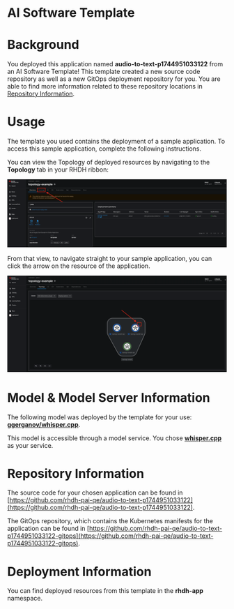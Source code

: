 # AI Software Template

# Background

You deployed this application named **audio-to-text-p1744951033122** from an AI Software Template! This template created a new source code repository as well as a new GitOps deployment repository for you. You are able to find more information related to these repository locations in [Repository Information](#repository-information).

# Usage

The template you used contains the deployment of a sample application. To access this sample application, complete the following instructions.

You can view the Topology of deployed resources by navigating to the **Topology** tab in your RHDH ribbon:

![Topology Ribbon](./images/topology-ribbon.png)

From that view, to navigate straight to your sample application, you can click the arrow on the resource of the application.

![Topology View Application Link](./images/topology-app-link.png)

# Model & Model Server Information
The following model was deployed by the template for your use: **[ggerganov/whisper.cpp](https://huggingface.co/ggerganov/whisper.cpp)**.

This model is accessible through a model service. You chose **[whisper.cpp]( https://github.com/containers/ai-lab-recipes/tree/main/model_servers/whispercpp)** as your service.

# Repository Information

The source code for your chosen application can be found in [https://github.com/rhdh-pai-qe/audio-to-text-p1744951033122](https://github.com/rhdh-pai-qe/audio-to-text-p1744951033122).

The GitOps repository, which contains the Kubernetes manifests for the application can be found in 
[https://github.com/rhdh-pai-qe/audio-to-text-p1744951033122-gitops](https://github.com/rhdh-pai-qe/audio-to-text-p1744951033122-gitops). 

# Deployment Information

You can find deployed resources from this template in the **rhdh-app** namespace.
